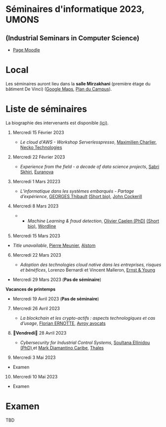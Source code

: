 # Séminaires d'informatique 2023, UMONS 
## (Industrial Seminars in Computer Science)


- [Page Moodle](https://moodle.umons.ac.be/course/view.php?id=455)

# Local

Les séminaires auront lieu dans la **salle Mirzakhani** (première étage du bâtiment De Vinci) ([Google Maps](https://goo.gl/maps/y83a97kLffiojN4o7), [Plan du Campus](./map_nimy.pdf)).

# Liste de séminaires

La biographie des intervenants est disponible [(ici)](bios.md). 

1. Mercredi 15 Février 2023 

	* *Le cloud d'AWS - Workshop Serverlesspresso*, [Maximilien Charlier](https://www.linkedin.com/in/maximilien-charlier/?originalSubdomain=be), [Necko Technologies](https://www.necko.tech/homepage)



2. Mercredi 22 Février 2023 

	* *Experience from the field - a decade of data science projects*, [Sabri Skhiri](https://www.linkedin.com/in/sabriskhiri/?originalSubdomain=be), [Euranova](https://www.linkedin.com/company/euranova/)
	



3. Mercredi 1 Mars 20223

	* *L’informatique dans les systèmes embarqués - Partage d’expérience*, [GEORGES Thibault](https://www.linkedin.com/in/thibault-georges-1a346440/) [(Short bio)](bios.md), [John Cockerill](https://johncockerill.com/en/)



4. Mercredi 8 Mars 2023 

	* * *Machine Learning & fraud detection*, [Olivier Caelen (PhD)](https://www.linkedin.com/in/oliviercaelen/?originalSubdomain=be) [(Short bio)](bios.md), [Wordline](https://www.linkedin.com/company/worldlineglobal/)



5. Mercredi 15 Mars 2023

* *Title unavailable*, [Pierre Meunier](https://www.linkedin.com/in/pierre-meunier-0536347/), [Alstom](https://www.linkedin.com/company/alstom/)

6. Mercredi 22 Mars 2023

	* *Adoption des technologies cloud native dans les entreprises, risques et bénéfices*, Lorenzo Bernardi et Vincent Malleron, [Ernst & Young](https://www.ey.com/en_be)

- Mercredi 29 Mars 2023 (**Pas de séminaire**)

**Vacances de printemps**

- Mercredi 19 Avril 2023 (**Pas de séminaire**)

7. Mercredi 26 Avril 2023 

	* *La blockchain et les crypto-actifs : aspects technologiques et cas d’usage*, [Florian ERNOTTE](https://www.linkedin.com/in/florian-ernotte/?originalSubdomain=be), [Avroy avocats](https://avroy.be/florian-ernotte/)


8. 🔴**Vendredi**🔴 28 Avril 2023

	* *Cybersecurity for Industrial Control Systems*, [Soultana Ellinidou (PhD) ](https://www.linkedin.com/in/soultana-ellinidou/?originalSubdomain=be) et [Mark Diamantino Caribe](https://www.linkedin.com/in/markdiamantinocaribe/?originalSubdomain=be), [Thales](https://www.linkedin.com/company/thales/)

9. Mercredi 3 Mai 2023

  * Examen

10. Mercredi 10 Mai 2023

  * Examen

# Examen

TBD

